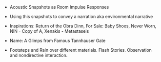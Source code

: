 - Acoustic Snapshots as Room Impulse Responses
- Using this snapshots to convey a narration aka environmental narrative

- Inspirations: Return of the Obra Dinn, For Sale: Baby Shoes, Never Worn, NIN - Copy of A, Xenakis - Metastaseis

- Name: A Glimps from Famous Tannhauser Gate

- Footsteps and Rain over different materials. Flash Stories. Observation and nondirective interaction.